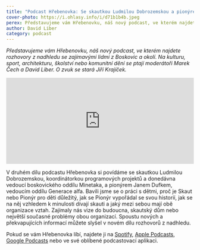 ```yaml
---
title: "Podcast Hřebenovka: Se skautkou Ludmilou Dobrozemskou a pionýrem Janem Dufkem"
cover-photo: https://i.ohlasy.info/i/d71b1b4b.jpeg
perex: Představujeme vám Hřebenovku, náš nový podcast, ve kterém najdete rozhovory z nadhledu se zajímavými lidmi z Boskovic a okolí.
author: David Liber
category: podcast
---
```


*Představujeme vám Hřebenovku, náš nový podcast, ve kterém najdete rozhovory z nadhledu se zajímavými lidmi z Boskovic a okolí. Na kulturu, sport, architekturu, školství nebo komunitní dění se ptají moderátoři Marek Čech a David Liber. O zvuk se stará Jiří Krajíček.*

<iframe src="https://open.spotify.com/embed-podcast/episode/3MKHCmFTVpdt5EPbW161pJ" width="100%" height="232" frameborder="0" allowtransparency="true" allow="encrypted-media"></iframe>

V druhém dílu podcastu Hřebenovka si povídáme se skautkou Ludmilou Dobrozemskou, koordinátorkou programových projektů a donedávna vedoucí boskovického oddílu Minetaka, a pionýrem Janem Dufkem, vedoucím oddílu Generace alfa. Bavili jsme se o práci s dětmi, proč je Skaut nebo Pionýr pro děti důležitý, jak se Pionýr vypořádal se svou historií, jak se na něj vzhledem k minulosti dívají skauti a jaký mezi sebou mají obě organizace vztah. Zajímaly nás vize do budoucna, skautský dům nebo největší současné problémy obou organizací. Spoustu nových a překvapujících informací můžete slyšel v novém dílu rozhovorů z nadhledu.

Pokud se vám Hřebenovka líbí, najdete ji na [Spotify](https://open.spotify.com/show/0AS9DWK1AzYr1Qp9or8qhi), [Apple Podcasts](https://podcasts.apple.com/cz/podcast/hřebenovka/id1559365861), [Google Podcasts](https://podcasts.google.com/feed/aHR0cHM6Ly9vaGxhc3kuaW5mby9wb2RjYXN0L2hyZWJlbm92a2EueG1s) nebo ve své oblíbené podcastovací aplikaci.
